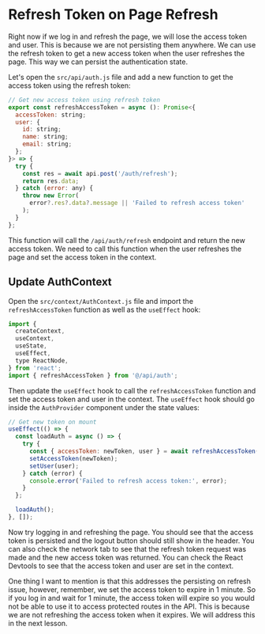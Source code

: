 # Refresh Token on Page Refresh

Right now if we log in and refresh the page, we will lose the access token and user. This is because we are not persisting them anywhere. We can use the refresh token to get a new access token when the user refreshes the page. This way we can persist the authentication state.

Let's open the `src/api/auth.js` file and add a new function to get the access token using the refresh token:

```javascript
// Get new access token using refresh token
export const refreshAccessToken = async (): Promise<{
  accessToken: string;
  user: {
    id: string;
    name: string;
    email: string;
  };
}> => {
  try {
    const res = await api.post('/auth/refresh');
    return res.data;
  } catch (error: any) {
    throw new Error(
      error?.res?.data?.message || 'Failed to refresh access token'
    );
  }
};
```

This function will call the `/api/auth/refresh` endpoint and return the new access token. We need to call this function when the user refreshes the page and set the access token in the context.

## Update AuthContext

Open the `src/context/AuthContext.js` file and import the `refreshAccessToken` function as well as the `useEffect` hook:

```javascript
import {
  createContext,
  useContext,
  useState,
  useEffect,
  type ReactNode,
} from 'react';
import { refreshAccessToken } from '@/api/auth';
```

Then update the `useEffect` hook to call the `refreshAccessToken` function and set the access token and user in the context. The `useEffect` hook should go inside the `AuthProvider` component under the state values:

```javascript
// Get new token on mount
useEffect(() => {
  const loadAuth = async () => {
    try {
      const { accessToken: newToken, user } = await refreshAccessToken();
      setAccessToken(newToken);
      setUser(user);
    } catch (error) {
      console.error('Failed to refresh access token:', error);
    }
  };

  loadAuth();
}, []);
```

Now try logging in and refreshing the page. You should see that the access token is persisted and the logout button should still show in the header. You can also check the network tab to see that the refresh token request was made and the new access token was returned. You can check the React Devtools to see that the access token and user are set in the context.

One thing I want to mention is that this addresses the persisting on refresh issue, however, remember, we set the access token to expire in 1 minute. So if you log in and wait for 1 minute, the access token will expire so you would not be able to use it to access protected routes in the API. This is because we are not refreshing the access token when it expires. We will address this in the next lesson.
